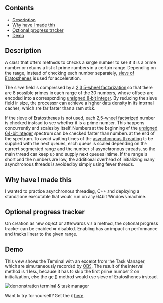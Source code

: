 ## Contents
* [Description](#description)
* [Why have I made this](#why-have-i-made-this)
* [Optional progress tracker](#optional-progress-tracker)
* [Demo](#demo)

## Description
A class that offers methods to checks a single number to see if it is a prime number or returns a list of prime numbers in a certain range. Depending on the range, instead of checking each number separately, [sieve of Eratosthenes](https://de.wikipedia.org/wiki/Sieb_des_Eratosthenes) is used for acceleration.

The sieve field is compressed by a [2,3,5-wheel factorization](https://en.wikipedia.org/wiki/Wheel_factorization) so that there are 8 possible primes in each range of the 30 numbers, whose offsets are encoded into a corresponding [unsigned 8-bit integer](https://learn.microsoft.com/en-us/openspecs/windows_protocols/ms-dtyp/a88ed362-a905-4ed2-85f5-cfc8692c9842). By reducing the sieve field in size, the processor can achieve a higher data density in its internal caches, which are far faster than a ram stick.

If the sieve of Eratosthenes is not used, each [2,5-wheel factorized](https://en.wikipedia.org/wiki/Wheel_factorization) number is checked instead to see whether it is a prime number. This happens concurrently and scales by itself. Numbers at the beginning of the [unsigned 64-bit integer](https://learn.microsoft.com/en-us/openspecs/windows_protocols/ms-dtyp/a7b7720f-87eb-4add-9bcb-c6ff652778ae) spectrum can be checked faster than numbers at the end of the spectrum. To avoid waiting times of the [asynchronous threading](https://en.cppreference.com/w/cpp/thread/async) to be supplied with the next queues, each queue is scaled depending on the current segmented range and the number of asynchronous threads, so the main thread can keep up and supply next queues intime. If the range is short and the numbers are low, the additional overhead of initializing many asynchronous threads is avoided by simply using fewer threads.

## Why have I made this
I wanted to practice asynchronous threading, C++ and deploying a standalone executable that would run on any 64bit Windows machine.

## Optional progress tracker
On creation as new object or afterwards via a method, the optional progress tracker can be enabled or disabled. Enabling has an impact on performance and tracks linear to the given range.

## Demo
This view shows the Terminal with an excerpt from the Task Manager, which are simultaneously recorded by [OBS](https://obsproject.com/). The result of the interval method is 1 less, because it has to skip the first prime number 2 on initialization, else the get() method would use sieve of Eratosthenes instead.

![demonstration terminal & task manager](https://github.com/AlparDuman/primes-cpp/blob/main/demonstration.gif)

Want to try for yourself? Get the it [here](https://github.com/AlparDuman/primes-cpp/releases).
